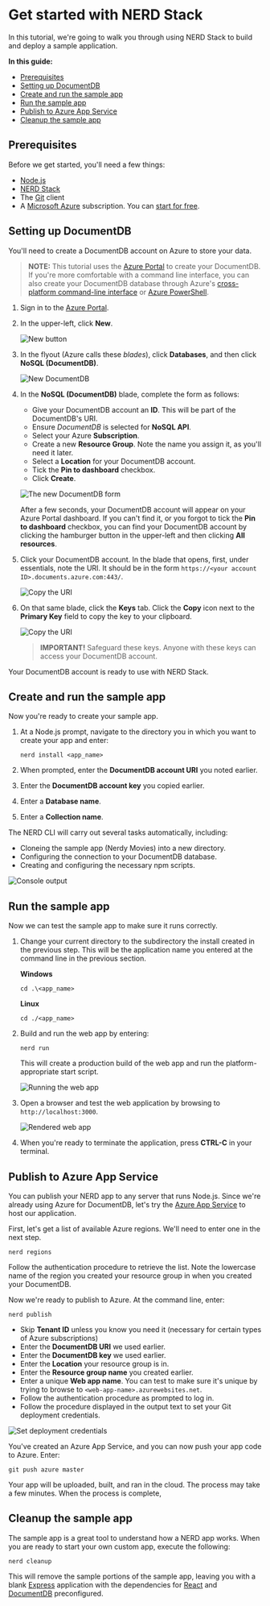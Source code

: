 # Get started with NERD Stack

In this tutorial, we're going to walk you through using NERD Stack to build and deploy a sample application.  

**In this guide:**

- [Prerequisites](#prerequisites)
- [Setting up DocumentDB](#setting-up-documentdb)
- [Create and run the sample app](#create-the-sample-app)
- [Run the sample app](#run-the-sample-app)
- [Publish to Azure App Service](#publish-to-azure-app-service)
- [Cleanup the sample app](#cleanup-the-sample-app)

## Prerequisites

Before we get started, you'll need a few things:

* [Node.js](https://nodejs.org/)
* [NERD Stack](index.md#installation)
* The [Git](https://git-scm.com/) client
* A [Microsoft Azure](https://azure.microsoft.com) subscription.  You can [start for free](https://azure.microsoft.com/en-us/free/).

## Setting up DocumentDB

You'll need to create a DocumentDB account on Azure to store your data.

> **NOTE:** This tutorial uses the [Azure Portal](https://portal.azure.com) to create your DocumentDB.  If you're more comfortable with a command line interface, you can also create your DocumentDB database through Azure's [cross-platform command-line interface](https://docs.microsoft.com/en-us/azure/xplat-cli-install?toc=%2fazure%2fvirtual-machines%2flinux%2ftoc.json) or [Azure PowerShell](https://docs.microsoft.com/powershell/).

1. Sign in to the [Azure Portal](https://portal.azure.com).

2. In the upper-left, click **New**.

    ![New button](./images/new-service.png)

3. In the flyout (Azure calls these *blades*), click **Databases**, and then click **NoSQL (DocumentDB)**.

    ![New DocumentDB](./images/new-documentdb.png)

4. In the **NoSQL (DocumentDB)** blade, complete the form as follows:
    
    - Give your DocumentDB account an **ID**. This will be part of the DocumentDB's URI.
    - Ensure *DocumentDB* is selected for **NoSQL API**.
    - Select your Azure **Subscription**.
    - Create a new **Resource Group**.  Note the name you assign it, as you'll need it later.
    - Select a **Location** for your DocumentDB account. 
    - Tick the **Pin to dashboard** checkbox.
    - Click **Create**.

    ![The new DocumentDB form](./images/complete-form.png)

    After a few seconds, your DocumentDB account will appear on your Azure Portal dashboard.  If you can't find it, or you forgot to tick the **Pin to dashboard** checkbox, you can find your DocumentDB account by clicking the hamburger button in the upper-left and then clicking **All resources**.  

5. Click your DocumentDB account.  In the blade that opens, first, under essentials, note the URI. It should be in the form `https://<your account ID>.documents.azure.com:443/`.

    ![Copy the URI](./images/copy-uri.png)

6. On that same blade, click the **Keys** tab.  Click the **Copy** icon next to the **Primary Key** field to copy the key to your clipboard.

    ![Copy the URI](./images/copy-keys.png)

    > **IMPORTANT!** Safeguard these keys. Anyone with these keys can access your DocumentDB account.

Your DocumentDB account is ready to use with NERD Stack.

## Create and run the sample app

Now you're ready to create your sample app.  

1. At a Node.js prompt, navigate to the directory you in which you want to create your app and enter:
    
    ```
    nerd install <app_name>
    ```

2. When prompted, enter the **DocumentDB account URI** you noted earlier.

3. Enter the **DocumentDB account key** you copied earlier.

4. Enter a **Database name**.

5. Enter a **Collection name**.

The NERD CLI will carry out several tasks automatically, including:

* Cloneing the sample app (Nerdy Movies) into a new directory.
* Configuring the connection to your DocumentDB database.
* Creating and configuring the necessary npm scripts.

![Console output](./images/nerd-install.png)

## Run the sample app

Now we can test the sample app to make sure it runs correctly.

1. Change your current directory to the subdirectory the install created in the previous step.  This will be the application name you entered at the command line in the previous section.

    **Windows**
    ```
    cd .\<app_name>
    ```

    **Linux**

    ```
    cd ./<app_name>
    ```

2. Build and run the web app by entering:

    ```
    nerd run
    ```
    
    This will create a production build of the web app and run the platform-appropriate start script.

    ![Running the web app](./images/nerd-run.png)

3. Open a browser and test the web application by browsing to `http://localhost:3000`.

    ![Rendered web app](./images/rendered-site.png)

4. When you're ready to terminate the application, press **CTRL-C** in your terminal.



## Publish to Azure App Service

You can publish your NERD app to any server that runs Node.js.  Since we're already using Azure for DocumentDB, let's try the [Azure App Service](https://azure.microsoft.com/en-us/services/app-service/) to host our application.

First, let's get a list of available Azure regions.  We'll need to enter one in the next step.

```
nerd regions
```

Follow the authentication procedure to retrieve the list.  Note the lowercase name of the region you created your resource group in when you created your DocumentDB.  

Now we're ready to publish to Azure.  At the command line, enter:

```
nerd publish
```

- Skip **Tenant ID** unless you know you need it (necessary for certain types of Azure subscriptions)
- Enter the **DocumentDB URI** we used earlier.
- Enter the **DocumentDB key** we used earlier.
- Enter the **Location** your resource group is in.
- Enter the **Resource group name** you created earlier.
- Enter a unique **Web app name**.  You can test to make sure it's unique by trying to browse to `<web-app-name>.azurewebsites.net`.
- Follow the authentication procedure as prompted to log in.
- Follow the procedure displayed in the output text to set your Git deployment credentials.

![Set deployment credentials](./images/deployment-credentials.png)

You've created an Azure App Service, and you can now push your app code to Azure.  Enter:

```
git push azure master
```

Your app will be uploaded, built, and ran in the cloud.  The process may take a few minutes.  When the process is complete, 


## Cleanup the sample app

The sample app is a great tool to understand how a NERD app works.  When you are ready to start your own custom app, execute the following:

```
nerd cleanup
```

This will remove the sample portions of the sample app, leaving you with a blank [Express](http://expressjs.com/) application with the dependencies for [React](https://facebook.github.io/react/) and [DocumentDB](https://azure.microsoft.com/services/documentdb/) preconfigured.
